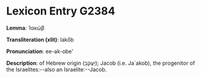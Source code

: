 # Lexicon Entry G2384

**Lemma**: Ἰακώβ

**Transliteration (xlit)**: Iakṓb

**Pronunciation**: ee-ak-obe'

**Description**:
of Hebrew origin (יַעֲקֹב); Jacob (i.e. Ja`akob), the progenitor of the Israelites:--also an Israelite:--Jacob.
